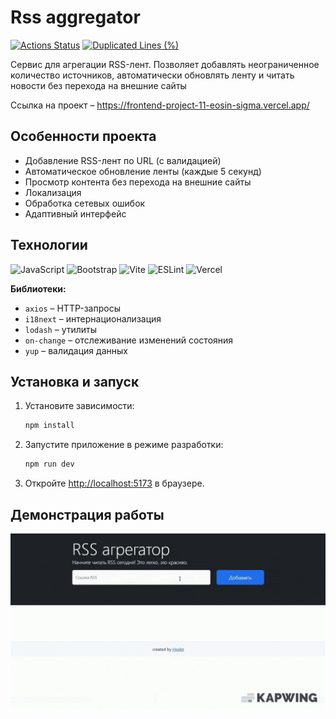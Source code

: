 # Rss aggregator
[![Actions Status](https://github.com/AnastasiaVAV/frontend-project-11/actions/workflows/hexlet-check.yml/badge.svg)](https://github.com/AnastasiaVAV/frontend-project-11/actions)
[![Duplicated Lines (%)](https://sonarcloud.io/api/project_badges/measure?project=AnastasiaVAV_frontend-project-11&metric=duplicated_lines_density)](https://sonarcloud.io/summary/new_code?id=AnastasiaVAV_frontend-project-11)

Сервис для агрегации RSS-лент. Позволяет добавлять неограниченное количество источников, автоматически обновлять ленту и читать новости без перехода на внешние сайты

Cсылка на проект – https://frontend-project-11-eosin-sigma.vercel.app/

## Особенности проекта
- Добавление RSS-лент по URL (с валидацией)
- Автоматическое обновление ленты (каждые 5 секунд)
- Просмотр контента без перехода на внешние сайты
- Локализация
- Обработка сетевых ошибок
- Адаптивный интерфейс

## Технологии
![JavaScript](https://img.shields.io/badge/javascript-%23323330.svg?style=for-the-badge&logo=javascript&logoColor=%23F7DF1E)
![Bootstrap](https://img.shields.io/badge/bootstrap-%23563D7C.svg?style=for-the-badge&logo=bootstrap&logoColor=white)
![Vite](https://img.shields.io/badge/vite-%23646CFF.svg?style=for-the-badge&logo=vite&logoColor=white)
![ESLint](https://img.shields.io/badge/ESLint-4B3263?style=for-the-badge&logo=eslint&logoColor=white)
![Vercel](https://img.shields.io/badge/vercel-%23000000.svg?style=for-the-badge&logo=vercel&logoColor=white)
    

**Библиотеки:**
- `axios` – HTTP-запросы
- `i18next` – интернационализация
- `lodash` – утилиты
- `on-change` – отслеживание изменений состояния
- `yup` – валидация данных

## Установка и запуск
1.  Установите зависимости:
    ```bash
    npm install
    ```
2.  Запустите приложение в режиме разработки:
    ```bash
    npm run dev
    ```
3.  Откройте [http://localhost:5173](http://localhost:5173) в браузере.

## Демонстрация работы
![Демонстрация работы RSS-aggregator](./src/assets/RSS_aggregator.gif)
